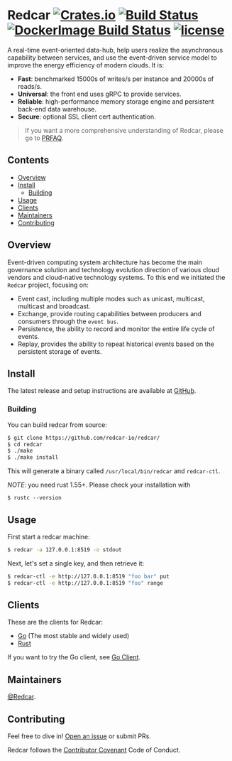 # Redcar [![Crates.io][crates-badge]][crates-url] [![Build Status][build-badge]][build-url] [![DockerImage Build Status][docker-ci-badge]][docker-ci-url] [![license][license-badge]][license-url]

[crates-badge]: https://img.shields.io/crates/v/redcar.svg
[crates-url]: https://crates.io/crates/redcar
[build-badge]: https://github.com/redcar-io/redcar/actions/workflows/redcar.yml/badge.svg
[build-url]: https://github.com/redcar-io/redcar/actions
[docker-ci-badge]: https://github.com/redcar-io/redcar/actions/workflows/docker-image.yml/badge.svg
[docker-ci-url]: https://github.com/redcar-io/redcar/actions
[license-badge]: https://img.shields.io/badge/license-Apache2-orange.svg?style=flat
[license-url]: https://github.com/redcar-io/redcar/main/LICENSE
[cloudevents_io]: https://cloudevents.io
[serverless_wg]: https://github.com/cncf/wg-serverless
[data-hub]: https://en.wikipedia.org/wiki/Data_hub
[pr-faq]: https://github.com/redcar-io/redcar/blob/master/doc/PRFAQ.md

A real-time event-oriented data-hub, help users realize the asynchronous capability between services, 
and use the event-driven service model to improve the energy efficiency of modern clouds. It is:

* **Fast**: benchmarked 15000s of writes/s per instance and 20000s of reads/s.
* **Universal**: the front end uses gRPC to provide services.
* **Reliable**: high-performance memory storage engine and persistent back-end data warehouse.
* **Secure**: optional SSL client cert authentication.

> If you want a more comprehensive understanding of Redcar, please go to [PRFAQ][pr-faq].

## Contents

- [Overview](#overview)
- [Install](#install)
  - [Building](#building)
- [Usage](#usage)
- [Clients](#clients)
- [Maintainers](#maintainers)
- [Contributing](#contributing)

## Overview

Event-driven computing system architecture has become the main governance solution and technology evolution 
direction of various cloud vendors and cloud-native technology systems. To this end we initiated the `Redcar`
project, focusing on:

* Event cast, including multiple modes such as unicast, multicast, multicast and broadcast.
* Exchange, provide routing capabilities between producers and consumers through the `event bus`.
* Persistence, the ability to record and monitor the entire life cycle of events.
* Replay, provides the ability to repeat historical events based on the persistent storage of events.


## Install
The latest release and setup instructions are available at [GitHub][github-release].

[github-release]: https://github.com/redcar-io/redcar/releases/

### Building

You can build redcar from source:

```sh
$ git clone https://github.com/redcar-io/redcar/
$ cd redcar
$ ./make
$ ./make install
```

This will generate a binary called `/usr/local/bin/redcar` and `redcar-ctl`.

_NOTE_: you need rust 1.55+. Please check your installation with

```
$ rustc --version
```

## Usage

First start a redcar machine:

```sh
$ redcar -a 127.0.0.1:8519 -o stdout
```

Next, let's set a single key, and then retrieve it:

```sh
$ redcar-ctl -e http://127.0.0.1:8519 "foo bar" put 
$ redcar-ctl -e http://127.0.0.1:8519 "foo" range
```

## Clients

These are the clients for Redcar:

- [Go](https://github.com/redcar-io/client-go) (The most stable and widely used)
- [Rust](https://github.com/redcar-io/redcar/tree/master/client)

If you want to try the Go client, see [Go Client](https://github.com/redcar-io/client-go/).

## Maintainers

[@Redcar](https://github.com/redcar-io).

## Contributing

Feel free to dive in! [Open an issue](https://github.com/redcar-io/redcar/issues/new) or submit PRs.

Redcar follows the [Contributor Covenant](http://contributor-covenant.org/version/1/3/0/) Code of Conduct.
